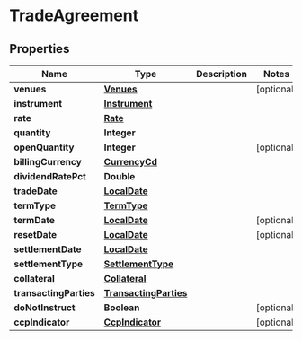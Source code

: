 # TradeAgreement

## Properties
Name | Type | Description | Notes
------------ | ------------- | ------------- | -------------
**venues** | [**Venues**](Venues.md) |  |  [optional]
**instrument** | [**Instrument**](Instrument.md) |  | 
**rate** | [**Rate**](Rate.md) |  | 
**quantity** | **Integer** |  | 
**openQuantity** | **Integer** |  |  [optional]
**billingCurrency** | [**CurrencyCd**](CurrencyCd.md) |  | 
**dividendRatePct** | **Double** |  | 
**tradeDate** | [**LocalDate**](LocalDate.md) |  | 
**termType** | [**TermType**](TermType.md) |  | 
**termDate** | [**LocalDate**](LocalDate.md) |  |  [optional]
**resetDate** | [**LocalDate**](LocalDate.md) |  |  [optional]
**settlementDate** | [**LocalDate**](LocalDate.md) |  | 
**settlementType** | [**SettlementType**](SettlementType.md) |  | 
**collateral** | [**Collateral**](Collateral.md) |  | 
**transactingParties** | [**TransactingParties**](TransactingParties.md) |  | 
**doNotInstruct** | **Boolean** |  |  [optional]
**ccpIndicator** | [**CcpIndicator**](CcpIndicator.md) |  |  [optional]
